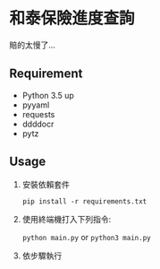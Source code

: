 # 和泰保險進度查詢

賠的太慢了...

## Requirement

- Python 3.5 up
- pyyaml
- requests
- ddddocr
- pytz

## Usage

1. 安裝依賴套件

   `pip install -r requirements.txt`

2. 使用終端機打入下列指令:

   `python main.py` or `python3 main.py`

3. 依步驟執行
